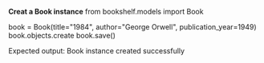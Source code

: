 **Creat a Book instance**
from bookshelf.models import Book

book = Book(title="1984", author="George Orwell", publication_year=1949)
book.objects.create
book.save()

Expected output: Book instance created successfully